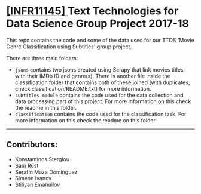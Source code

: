 # [[INFR11145] ](http://www.drps.ed.ac.uk/17-18/dpt/cxinfr11145.htm) Text Technologies for Data Science Group Project 2017-18
This repo contains the code and some of the data used for our TTDS 'Movie Genre Classification using Subtitles' group project.

There are three main folders:
- ```jsons``` contains two jsons created using Scrapy that link movies titles with their IMDb ID and genre(s). There is another file inside the classification folder that contains both of these joined (with duplicates, check classification/README.txt) for more information.
- ```subtitles-module``` contains the code used for the data collection and data processing part of this project. For more information on this check the readme in this folder.
- ```classification``` contains the code used for the classification task. For more information on this check the readme on this folder.

---
## Contributors:
- Konstantinos Stergiou
- Sam Rust
- Serafín Maza Domínguez
- Simeon Ivanov
- Stiliyan Emanuilov
